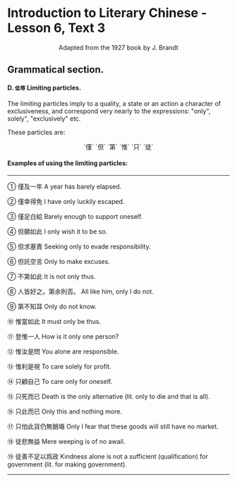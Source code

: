 # Introduction to Literary Chinese - Lesson 6, Text 3

<center>Adapted from the 1927 book by J. Brandt</center>

## Grammatical section.

#### D. `低等` Limiting particles.

The limiting particles imply to a quality, a state or an action a character of exclusiveness, and correspond very nearly to the expressions: "only", solely", "exclusively" etc.

These particles are:

<center>`僅` `但` `第` `惟` `只` `徒`</center>

#### Examples of using the limiting particles:

---

① 僅及一年
A year has barely elapsed.

② 僅幸得免
I have only luckily escaped.

③ 僅足白給
Barely enough to support oneself.

④ 但願如此
I only wish it to be so.

⑤ 但求塞責
Seeking only to evade responsibility.

⑥ 但託空言
Only to make excuses.

⑦ 不第如此
It is not only thus.

⑧ 人皆好之。第余則否。
All like him, only I do not.

⑨ 第不知耳
Only do not know.

⑩ 惟當如此
It must only be thus.

⑪ 登惟一人
How is it only one person?

⑫ 惟汝是問
You alone are responsible.

⑬ 惟利是視
To care solely for profit.

⑭ 只顧自己
To care only for oneself.

⑮ 只死而已
Death is the only alternative (lit. only to die and that is all).

⑯ 只此而已
Only this and nothing more.

⑰ 只怕此貨仍無銷塲
Only I fear that these goods will still have no market.

⑱ 徒悲無益
Mere weeping is of no awail.

⑲ 徒善不足以爲政
Kindness alone is not a sufficient (qualification) for government (lit. for making government).

---
